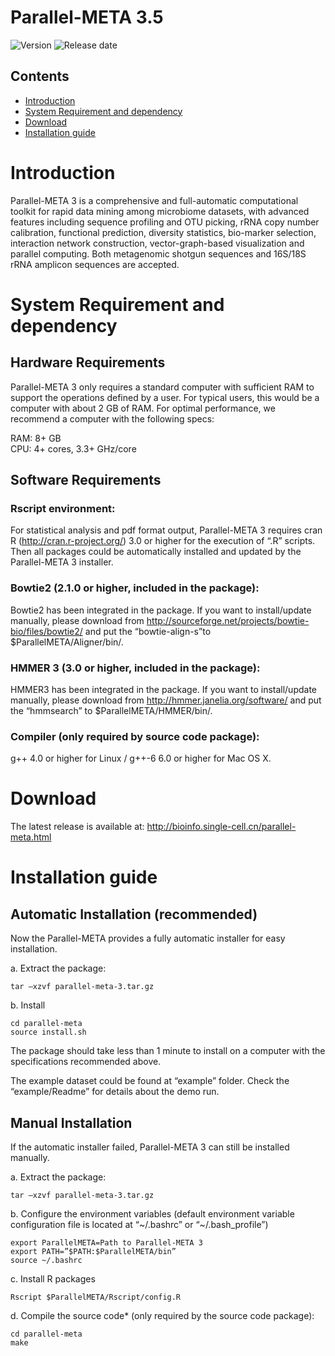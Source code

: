 # Parallel-META 3.5

![Version](https://img.shields.io/badge/Version-3.5-brightgreen.svg)
![Release date](https://img.shields.io/badge/Release%20date-Feb.%201%2C%202019-brightgreen.svg)



## Contents

- [Introduction](#introduction)
- [System Requirement and dependency](#system-requirement-and-dependency)
- [Download](#download)
- [Installation guide](#installation-guide)

# Introduction

Parallel-META 3 is a comprehensive and full-automatic computational toolkit for rapid data mining among microbiome datasets, with advanced features including sequence profiling and OTU picking, rRNA copy number calibration, functional prediction, diversity statistics, bio-marker selection, interaction network construction, vector-graph-based visualization and parallel computing. Both metagenomic shotgun sequences and 16S/18S rRNA amplicon sequences are accepted.

# System Requirement and dependency

## Hardware Requirements

Parallel-META 3 only requires a standard computer with sufficient RAM to support the operations defined by a user. For typical users, this would be a computer with about 2 GB of RAM. For optimal performance, we recommend a computer with the following specs:

  RAM: 8+ GB  
  CPU: 4+ cores, 3.3+ GHz/core

## Software Requirements

### Rscript environment:

For statistical analysis and pdf format output, Parallel-META 3 requires cran R (http://cran.r-project.org/) 3.0 or higher for the execution of “.R” scripts. Then all packages could be automatically installed and updated by the Parallel-META 3 installer.

### Bowtie2 (2.1.0 or higher, included in the package):

Bowtie2 has been integrated in the package. If you want to install/update manually, please download from http://sourceforge.net/projects/bowtie-bio/files/bowtie2/ and put the “bowtie-align-s”to $ParallelMETA/Aligner/bin/.

### HMMER 3 (3.0 or higher, included in the package):

HMMER3 has been integrated in the package. If you want to install/update manually, please download from
http://hmmer.janelia.org/software/ and put the “hmmsearch” to $ParallelMETA/HMMER/bin/.

### Compiler (only required by source code package):
g++ 4.0 or higher for Linux / g++-6 6.0 or higher for Mac OS X.

# Download

The latest release is available at:
http://bioinfo.single-cell.cn/parallel-meta.html

# Installation guide

## Automatic Installation (recommended)

Now the Parallel-META provides a fully automatic installer for easy installation.

a. Extract the package:

```
tar –xzvf parallel-meta-3.tar.gz
```

b. Install

```
cd parallel-meta
source install.sh
```

The package should take less than 1 minute to install on a computer with the specifications recommended above.

The example dataset could be found at “example” folder. Check the “example/Readme” for details about the demo run.

## Manual Installation

If the automatic installer failed, Parallel-META 3 can still be installed manually.

a. Extract the package:

```
tar –xzvf parallel-meta-3.tar.gz
```

b. Configure the environment variables (default environment variable configuration file is located at “~/.bashrc” or “~/.bash_profile”)

```
export ParallelMETA=Path to Parallel-META 3
export PATH=”$PATH:$ParallelMETA/bin”
source ~/.bashrc
```

c. Install R packages

```
Rscript $ParallelMETA/Rscript/config.R
```

d. Compile the source code* (only required by the source code package):

```
cd parallel-meta
make
```
